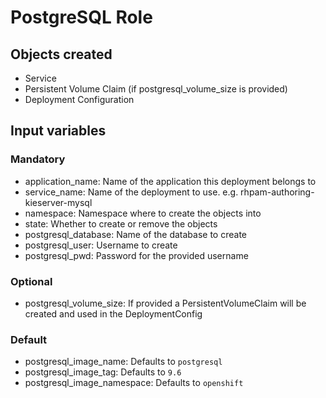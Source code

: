 # PostgreSQL Role

## Objects created

* Service
* Persistent Volume Claim (if postgresql_volume_size is provided)
* Deployment Configuration

## Input variables

### Mandatory

* application_name: Name of the application this deployment belongs to
* service_name: Name of the deployment to use. e.g. rhpam-authoring-kieserver-mysql
* namespace: Namespace where to create the objects into
* state: Whether to create or remove the objects
* postgresql_database: Name of the database to create
* postgresql_user: Username to create
* postgresql_pwd: Password for the provided username

### Optional

* postgresql_volume_size: If provided a PersistentVolumeClaim will be created and used in the DeploymentConfig

### Default

* postgresql_image_name: Defaults to `postgresql`
* postgresql_image_tag: Defaults to `9.6`
* postgresql_image_namespace: Defaults to `openshift`